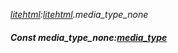 _[litehtml](../../modules/litehtml/litehtml-module.md):[litehtml](../../modules/litehtml/litehtml-module.md).media\_type\_none_
##### Const media\_type\_none:[media_type](../../modules/litehtml/litehtml-media_type.md)
